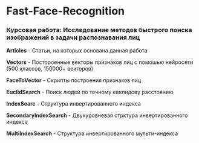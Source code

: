 # Fast-Face-Recognition

### Курсовая работа: Исследование методов быстрого поиска изображений в задачи распознавания лиц 

**Articles** - Статьи, на которых основана данная работа

**Vectors** - Постороенные векторы признаков лиц с помошью нейросети (500 классов, 150000+ векторов) 

**FaceToVector** - Скрипты построения признаков лиц

**EuclidSearch** - Поиск людей по точному евклидову расстоянию  

**IndexSearc** - Структура инвертированного индекса 

**SecondaryIndexSearch** - Двухуровневая стрктура инвертированного индекса 

**MultiIndexSearch** - Структура инвертированного мульти-индекса
